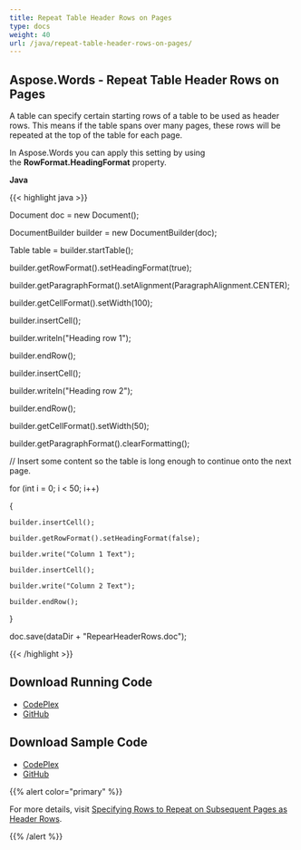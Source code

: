 ```yaml
---
title: Repeat Table Header Rows on Pages
type: docs
weight: 40
url: /java/repeat-table-header-rows-on-pages/
---
```


## **Aspose.Words - Repeat Table Header Rows on Pages**
A table can specify certain starting rows of a table to be used as header rows. This means if the table spans over many pages, these rows will be repeated at the top of the table for each page. 

In Aspose.Words you can apply this setting by using the **RowFormat.HeadingFormat** property.

**Java**

{{< highlight java >}}

 Document doc = new Document();

DocumentBuilder builder = new DocumentBuilder(doc);

Table table = builder.startTable();

builder.getRowFormat().setHeadingFormat(true);

builder.getParagraphFormat().setAlignment(ParagraphAlignment.CENTER);

builder.getCellFormat().setWidth(100);

builder.insertCell();

builder.writeln("Heading row 1");

builder.endRow();

builder.insertCell();

builder.writeln("Heading row 2");

builder.endRow();

builder.getCellFormat().setWidth(50);

builder.getParagraphFormat().clearFormatting();

// Insert some content so the table is long enough to continue onto the next page.

for (int i = 0; i < 50; i++)

{

    builder.insertCell();

    builder.getRowFormat().setHeadingFormat(false);

    builder.write("Column 1 Text");

    builder.insertCell();

    builder.write("Column 2 Text");

    builder.endRow();

}

doc.save(dataDir + "RepearHeaderRows.doc");

{{< /highlight >}}
## **Download Running Code**
- [CodePlex](https://aspose-wordsjavadocx4j.codeplex.com/releases/view/618874)
- [GitHub](https://github.com/aspose-words/Aspose.Words-for-Java/releases/tag/Aspose.Words_Java_for_Docx4j-v1.0.0)
## **Download Sample Code**
- [CodePlex](https://aspose-wordsjavadocx4j.codeplex.com/SourceControl/latest#src/main/java/com/aspose/words/examples/asposefeatures/tables/repeatheaderrow/AsposeRepeatHeaderRow.java)
- [GitHub](https://github.com/aspose-words/Aspose.Words-for-Java/tree/master/Plugins/Aspose.Words-for-Java_for_Docx4j/src/main/java/com/aspose/words/examples/asposefeatures/tables/repeatheaderrow/AsposeRepeatHeaderRow.java)

{{% alert color="primary" %}} 

For more details, visit [Specifying Rows to Repeat on Subsequent Pages as Header Rows](/words/java/working-with-columns-and-rows/#workingwithcolumnsandrows-specifyingrowstorepeatonsubsequentpagesasheaderrows).

{{% /alert %}}
